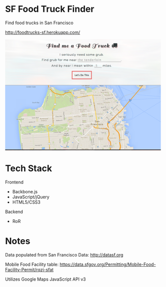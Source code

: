 SF Food Truck Finder
========
Find food trucks in San Francisco

http://foodtrucks-sf.herokuapp.com/

![ScreenShot](/app/assets/images/screenshot.png)

Tech Stack
=========
Frontend
* Backbone.js
* JavaScript/jQuery
* HTML5/CSS3

Backend
* RoR

Notes
=========
Data populated from San Francisco Data:
http://datasf.org

Mobile Food Facility table:
https://data.sfgov.org/Permitting/Mobile-Food-Facility-Permit/rqzj-sfat

Utilizes Google Maps JavaScript API v3
